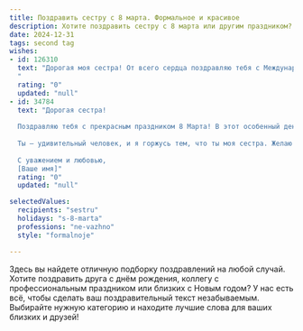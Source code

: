 ```yaml
---
title: Поздравить сестру с 8 марта. Формальное и красивое
description: Хотите поздравить сестру с 8 марта или другим праздником? Наш ИИ создаст незабываемое поздравление, а вы обязательно выделитесь среди других.  
date: 2024-12-31
tags: second tag
wishes:
- id: 126310
  text: "Дорогая моя сестра! От всего сердца поздравляю тебя с Международным женским днём 8 Марта! Желаю тебе крепкого здоровья, неиссякаемой энергии,  радости, любви и благополучия. Пусть этот день будет наполнен приятными сюрпризами и теплыми словами.  Пусть все твои мечты и надежды сбудутся!  Счастья тебе, дорогая!
  "
  rating: "0"
  updated: "null"
- id: 34784
  text: "Дорогая сестра!
  
  Поздравляю тебя с прекрасным праздником 8 Марта! В этот особенный день хочется пожелать тебе море радости, океан любви и несметное количество счастья. Пусть каждый твой день будет наполнен яркими моментами, а каждый шаг к цели сопровождается удачей.
  
  Ты — удивительный человек, и я горжусь тем, что ты моя сестра. Желаю крепкого здоровья, вдохновения и осуществления всех мечт. Пусть впереди будут только светлые перспективы и радостные события!
  
  С уважением и любовью,
  [Ваше имя]"
  rating: "0"
  updated: "null"

selectedValues:
  recipients: "sestru"
  holidays: "s-8-marta"
  professions: "ne-vazhno"
  style: "formalnoje"

---
```


Здесь вы найдете отличную подборку поздравлений на любой случай.
Хотите поздравить друга с днём рождения, коллегу с профессиональным праздником или близких с Новым годом? У нас есть всё, чтобы сделать ваш поздравительный текст незабываемым. Выбирайте нужную категорию и находите лучшие слова для ваших близких и друзей!
